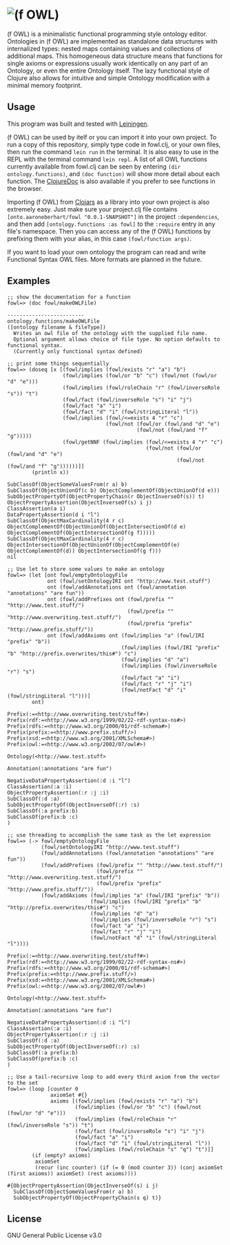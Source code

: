 # ![(f OWL)](https://raw.githubusercontent.com/aaronEberhart/me/master/docs/img/fOWLicon.png)
(f OWL) is a minimalistic functional programming style ontology editor. Ontologies in (f OWL) are implemented as standalone data structures with internalized types: nested maps containing values and collections of additional maps. This homogeneous data structure means that functions for single axioms or expressions usually work identically on any part of an Ontology, or even the entire Ontology itself. The lazy functional style of Clojure also allows for intuitive and simple Ontology modification with a minimal memory footprint.

## Usage
This program was built and tested with [Leiningen](https://leiningen.org/).

(f OWL) can be used by itelf or you can import it into your own project. To run a copy of this repository, simply type code in fowl.clj, or your own files, then run the command `lein run` in the terminal. It is also easy to use in the REPL with the terminal command `lein repl`. A list of all OWL functions currently available from fowl.clj can be seen by entering `(dir ontology.functions)`, and `(doc function)` will show more detail about each function. The [ClojureDoc](https://cljdoc.org/d/onto.aaroneberhart/fowl/0.0.1-SNAPSHOT/doc/readme) is also available if you prefer to see functions in the browser.

Importing (f OWL) from [Clojars](https://clojars.org/onto.aaroneberhart/fowl) as a library into your own project is also extremely easy. Just make sure your project.clj file contains `[onto.aaroneberhart/fowl "0.0.1-SNAPSHOT"]` in the project `:dependencies`, and then add `[ontology.functions :as fowl]` to the `:require` entry in any file's namespace. Then you can access any of the (f OWL) functions by prefixing them with your alias, in this case `(fowl/function args)`.

If you want to load your own ontology the program can read and write Functional Syntax OWL files. More formats are planned in the future.

## Examples
```
;; show the documentation for a function
fowl=> (doc fowl/makeOWLFile)

-------------------------
ontology.functions/makeOWLFile
([ontology filename & fileType])
  Writes an owl file of the ontology with the supplied file name. 
  Optional argument allows choice of file type. No option defaults to functional syntax. 
  (Currently only functional syntax defined)

;; print some things sequentially
fowl=> (doseq [x [(fowl/implies (fowl/exists "r" "a") "b")
                  (fowl/implies (fowl/or "b" "c") (fowl/not (fowl/or "d" "e")))
                  (fowl/implies (fowl/roleChain "r" (fowl/inverseRole "s")) "t")
                  (fowl/fact (fowl/inverseRole "s") "i" "j")
                  (fowl/fact "a" "i")
                  (fowl/fact "d" "i" (fowl/stringLiteral "l"))
                  (fowl/implies (fowl/<=exists 4 "r" "c") 
                                (fowl/not (fowl/or (fowl/and "d" "e") 
                                          (fowl/not (fowl/and "f" "g")))))
                  (fowl/getNNF (fowl/implies (fowl/<=exists 4 "r" "c") 
                                             (fowl/not (fowl/or (fowl/and "d" "e") 
                                                       (fowl/not (fowl/and "f" "g"))))))]]
        (println x))

SubClassOf(ObjectSomeValuesFrom(r a) b)
SubClassOf(ObjectUnionOf(c b) ObjectComplementOf(ObjectUnionOf(d e)))
SubObjectPropertyOf(ObjectPropertyChain(r ObjectInverseOf(s)) t)
ObjectPropertyAssertion(ObjectInverseOf(s) i j)
ClassAssertion(a i)
DataPropertyAssertion(d i "l")
SubClassOf(ObjectMaxCardinality(4 r c) ObjectComplementOf(ObjectUnionOf(ObjectIntersectionOf(d e) ObjectComplementOf(ObjectIntersectionOf(g f)))))
SubClassOf(ObjectMaxCardinality(4 r c) ObjectIntersectionOf(ObjectUnionOf(ObjectComplementOf(e) ObjectComplementOf(d)) ObjectIntersectionOf(g f)))
nil

;; Use let to store some values to make an ontology
fowl=> (let [ont fowl/emptyOntologyFile
             ont (fowl/setOntologyIRI ont "http://www.test.stuff")
             ont (fowl/addAnnotations ont (fowl/annotation "annotations" "are fun"))
             ont (fowl/addPrefixes ont (fowl/prefix "" "http://www.test.stuff/")
                                       (fowl/prefix "" "http://www.overwriting.test.stuff/")
                                       (fowl/prefix "prefix" "http://www.prefix.stuff/")) 
             ont (fowl/addAxioms ont (fowl/implies "a" (fowl/IRI "prefix" "b"))
                                     (fowl/implies (fowl/IRI "prefix" "b" "http://prefix.overwrites/this#") "c")
                                     (fowl/implies "d" "a")
                                     (fowl/implies (fowl/inverseRole "r") "s")
                                     (fowl/fact "a" "i")
                                     (fowl/fact "r" "j" "i")
                                     (fowl/notFact "d" "i" (fowl/stringLiteral "l")))]
        ont)

Prefix(:=<http://www.overwriting.test/stuff#>)
Prefix(rdf:=<http://www.w3.org/1999/02/22-rdf-syntax-ns#>)
Prefix(rdfs:=<http://www.w3.org/2000/01/rdf-schema#>)
Prefix(prefix:=<http://www.prefix.stuff/>)
Prefix(xsd:=<http://www.w3.org/2001/XMLSchema#>)
Prefix(owl:=<http://www.w3.org/2002/07/owl#>)

Ontology(<http://www.test.stuff>

Annotation(:annotations "are fun")

NegativeDataPropertyAssertion(:d :i "l")
ClassAssertion(:a :i)
ObjectPropertyAssertion(:r :j :i)
SubClassOf(:d :a)
SubObjectPropertyOf(ObjectInverseOf(:r) :s)
SubClassOf(:a prefix:b)
SubClassOf(prefix:b :c)
)

;; use threading to accomplish the same task as the let expression
fowl=> (-> fowl/emptyOntologyFile
           (fowl/setOntologyIRI "http://www.test.stuff")
           (fowl/addAnnotations (fowl/annotation "annotations" "are fun"))
           (fowl/addPrefixes (fowl/prefix "" "http://www.test.stuff/")
                             (fowl/prefix "" "http://www.overwriting.test.stuff/")
                             (fowl/prefix "prefix" "http://www.prefix.stuff/")) 
           (fowl/addAxioms (fowl/implies "a" (fowl/IRI "prefix" "b"))
                           (fowl/implies (fowl/IRI "prefix" "b" "http://prefix.overwrites/this#") "c")
                           (fowl/implies "d" "a")
                           (fowl/implies (fowl/inverseRole "r") "s")
                           (fowl/fact "a" "i")
                           (fowl/fact "r" "j" "i")
                           (fowl/notFact "d" "i" (fowl/stringLiteral "l"))))

Prefix(:=<http://www.overwriting.test/stuff#>)
Prefix(rdf:=<http://www.w3.org/1999/02/22-rdf-syntax-ns#>)
Prefix(rdfs:=<http://www.w3.org/2000/01/rdf-schema#>)
Prefix(prefix:=<http://www.prefix.stuff/>)
Prefix(xsd:=<http://www.w3.org/2001/XMLSchema#>)
Prefix(owl:=<http://www.w3.org/2002/07/owl#>)

Ontology(<http://www.test.stuff>

Annotation(:annotations "are fun")

NegativeDataPropertyAssertion(:d :i "l")
ClassAssertion(:a :i)
ObjectPropertyAssertion(:r :j :i)
SubClassOf(:d :a)
SubObjectPropertyOf(ObjectInverseOf(:r) :s)
SubClassOf(:a prefix:b)
SubClassOf(prefix:b :c)
)

;; Use a tail-recursive loop to add every third axiom from the vector to the set
fowl=> (loop [counter 0
              axiomSet #{}
              axioms [(fowl/implies (fowl/exists "r" "a") "b")
                      (fowl/implies (fowl/or "b" "c") (fowl/not (fowl/or "d" "e")))
                      (fowl/implies (fowl/roleChain "r" (fowl/inverseRole "s")) "t")
                      (fowl/fact (fowl/inverseRole "s") "i" "j")
                      (fowl/fact "a" "i")
                      (fowl/fact "d" "i" (fowl/stringLiteral "l"))
                      (fowl/implies (fowl/roleChain "s" "q") "t")]]
        (if (empty? axioms)
         axiomSet
         (recur (inc counter) (if (= 0 (mod counter 3)) (conj axiomSet (first axioms)) axiomSet) (rest axioms))))

#{ObjectPropertyAssertion(ObjectInverseOf(s) i j) 
  SubClassOf(ObjectSomeValuesFrom(r a) b)
  SubObjectPropertyOf(ObjectPropertyChain(s q) t)}
```

## License
GNU General Public License v3.0
